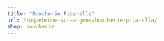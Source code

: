 ```yaml
---
title: "Boucherie Picarella"
url: /roquebrune-sur-argens/boucherie-picarella/
shop: boucherie
---
```

